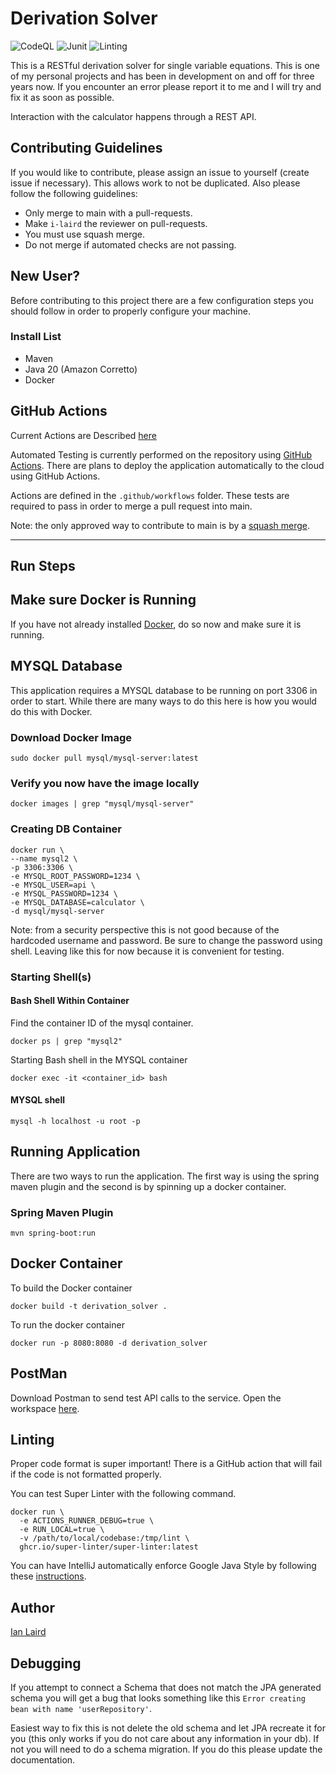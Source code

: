 # Derivation Solver

![CodeQL](https://github.com/i-laird/Derivation_Solver/actions/workflows/codeql.yml/badge.svg)
![Junit](https://github.com/i-laird/Derivation_Solver/actions/workflows/junit.yml/badge.svg)
![Linting](https://github.com/i-laird/Derivation_Solver/actions/workflows/linter.yml/badge.svg)

This is a RESTful derivation solver for single variable equations. This is one of my personal projects and has been in
development on and off for three years now. If you encounter an error please report it to me and I will try and fix it
as soon as possible.

Interaction with the calculator happens through a REST API.

## Contributing Guidelines

If you would like to contribute, please assign an issue to yourself (create issue if necessary). This allows work
to not be duplicated. Also please follow the following guidelines:

- Only merge to main with a pull-requests.
- Make `i-laird` the reviewer on pull-requests.
- You must use squash merge.
- Do not merge if automated checks are not passing.

## New User?

Before contributing to this project there are a few configuration steps you should follow in order to properly
configure your machine.

### Install List

+ Maven
+ Java 20 (Amazon Corretto)
+ Docker

## GitHub Actions
Current Actions are Described [here](actions.md)

Automated Testing is currently performed on the repository using [GitHub Actions](https://github.com/features/actions).
There are plans to deploy the application automatically to the cloud using GitHub Actions.

Actions are defined in the `.github/workflows` folder. These tests are required to pass in
order to merge a pull request into main.

Note: the only approved way to contribute to main is by a [squash merge](https://docs.github.com/en/pull-requests/collaborating-with-pull-requests/incorporating-changes-from-a-pull-request/about-pull-request-merges#squash-and-merge-your-commits).

------------------------------------------------------------------------

## Run Steps

## Make sure Docker is Running

If you have not already installed [Docker](https://www.docker.com/products/docker-desktop/), do so now and make sure it is running.

## MYSQL Database

This application requires a MYSQL database to be running on port 3306 in order to start. While there are many ways to
do this here is how you would do this with Docker.

### Download Docker Image

```shell
sudo docker pull mysql/mysql-server:latest
```

### Verify you now have the image locally

```shell
docker images | grep "mysql/mysql-server"
```

### Creating DB Container

```shell
docker run \
--name mysql2 \
-p 3306:3306 \
-e MYSQL_ROOT_PASSWORD=1234 \
-e MYSQL_USER=api \
-e MYSQL_PASSWORD=1234 \
-e MYSQL_DATABASE=calculator \
-d mysql/mysql-server
```

Note: from a security perspective this is not good because of the
hardcoded username and password. Be sure to change the password using shell. Leaving like this for now because
it is convenient for testing.

### Starting Shell(s)

#### Bash Shell Within Container

Find the container ID of the mysql container.

```shell
docker ps | grep "mysql2"
```

Starting Bash shell in the MYSQL container

```shell
docker exec -it <container_id> bash
```

#### MYSQL shell

```shell
mysql -h localhost -u root -p
```

## Running Application
There are two ways to run the application. The first way is using the spring maven plugin and the second is by spinning up a docker container.

### Spring Maven Plugin

```shell
mvn spring-boot:run
```

## Docker Container

To build the Docker container

```shell
docker build -t derivation_solver .
```

To run the docker container

```shell
docker run -p 8080:8080 -d derivation_solver
```

## PostMan

Download Postman to send test API calls to the service. Open the workspace
[here](https://dark-capsule-103483.postman.co/workspace/Team-Workspace~113860f3-c1f0-458b-87eb-65444adb8f74/collection/5427748-fde05af8-b065-4de5-b6d4-39b1dc0a9a79?action=share&creator=5427748).

## Linting

Proper code format is super important! There is a GitHub action that will fail if the code is not formatted 
properly.

You can test Super Linter with the following command.

```shell
docker run \
  -e ACTIONS_RUNNER_DEBUG=true \
  -e RUN_LOCAL=true \
  -v /path/to/local/codebase:/tmp/lint \
  ghcr.io/super-linter/super-linter:latest
```

You can have IntelliJ automatically enforce Google Java Style by following these
[instructions](https://github.com/google/google-java-format/blob/master/README.md#intellij-jre-config).

## Author
[Ian Laird](https://www.linkedin.com/in/ian-laird-b9846198/)

## Debugging
If you attempt to connect a Schema that does not match the JPA generated schema you will get a bug that looks something like this `Error creating bean with name 'userRepository'`.

Easiest way to fix this is not delete the old schema and let JPA recreate it for you (this only works if you do not care about any information in your db).
If not you will need to do a schema migration. If you do this please update the documentation.
